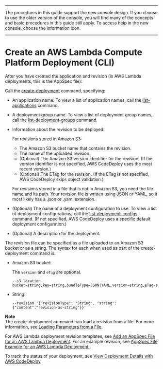 --------

 The procedures in this guide support the new console design\. If you choose to use the older version of the console, you will find many of the concepts and basic procedures in this guide still apply\. To access help in the new console, choose the information icon\. 

--------

# Create an AWS Lambda Compute Platform Deployment \(CLI\)<a name="deployments-create-lambda-cli"></a>

After you have created the application and revision \(in AWS Lambda deployments, this is the AppSpec file\):

Call the [create\-deployment](https://docs.aws.amazon.com/cli/latest/reference/deploy/create-deployment.html) command, specifying:
+ An application name\. To view a list of application names, call the [list\-applications](https://docs.aws.amazon.com/cli/latest/reference/deploy/list-applications.html) command\.
+ A deployment group name\. To view a list of deployment group names, call the [list\-deployment\-groups](https://docs.aws.amazon.com/cli/latest/reference/deploy/list-deployment-groups.html) command\.
+ Information about the revision to be deployed:

  For revisions stored in Amazon S3:
  + The Amazon S3 bucket name that contains the revision\.
  + The name of the uploaded revision\.
  + \(Optional\) The Amazon S3 version identifier for the revision\. \(If the version identifier is not specified, AWS CodeDeploy uses the most recent version\.\)
  + \(Optional\) The ETag for the revision\. \(If the ETag is not specified, AWS CodeDeploy skips object validation\.\)

  For revisions stored in a file that is not in Amazon S3, you need the file name and its path\. Your revision file is written using JSON or YAML, so it most likely has a \.json or \.yaml extension\.
+ \(Optional\) The name of a deployment configuration to use\. To view a list of deployment configurations, call the [list\-deployment\-configs](https://docs.aws.amazon.com/cli/latest/reference/deploy/list-deployment-configs.html) command\. \(If not specified, AWS CodeDeploy uses a specific default deployment configuration\.\)
+ \(Optional\) A description for the deployment\.

The revision file can be specified as a file uploaded to an Amazon S3 bucket or as a string\. The syntax for each when used as part of the create\-deployment command is:
+ Amazon S3 bucket:

  The `version` and `eTag` are optional\.

  ```
  --s3-location bucket=string,key=string,bundleType=JSON|YAML,version=string,eTag=string
  ```
+ String:

  ```
  --revision '{"revisionType": "String", "string": {"content":"revision-as-string"}}'
  ```

**Note**  
The create\-deployment command can load a revision from a file\. For more information, see [Loading Parameters from a File](https://docs.aws.amazon.com/cli/latest/userguide/cli-using-param.html#cli-using-param-file)\. 

For AWS Lambda deployment revision templates, see [Add an AppSpec File for an AWS Lambda Deployment](application-revisions-appspec-file.md#add-appspec-file-lambda)\. For an example revision, see [ AppSpec File Example for an AWS Lambda Deployment ](reference-appspec-file-example.md#appspec-file-example-lambda)\.

To track the status of your deployment, see [View Deployment Details with AWS CodeDeploy](deployments-view-details.md)\.